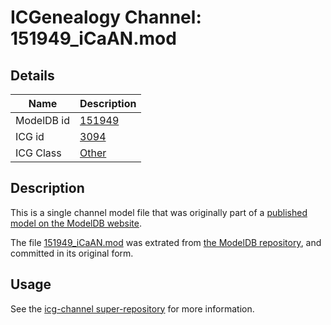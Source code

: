 # ICGenealogy Channel: 151949\_iCaAN.mod

## Details

Name | Description
---- | -----------
ModelDB id | [151949](http://senselab.med.yale.edu/ModelDB/ShowModel.cshtml?model=151949)
ICG id | [3094](http://icg.neurotheory.ox.ac.uk/channels/other/3094)
ICG Class | [Other](http://icg.neurotheory.ox.ac.uk/channels/other)

## Description

This is a single channel model file that was originally part of a [published model on the ModelDB website](http://senselab.med.yale.edu/mModelDB/ShowModel.cshtml?model=151949).

The file [151949\_iCaAN.mod](151949_iCaAN.mod) was extrated from [the ModelDB repository](http://senselab.med.yale.edu/ModelDB/ShowModel.cshtml?model=151949), and committed in its original form.

## Usage

See the [icg-channel super-repository](https://github.com/icgenealogy/icg-channels) for more information.